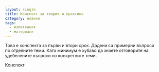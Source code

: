 ```yaml
---
layout: single
title: Конспект за теория и практика
category: новини
tags:
  - изпитвания
  - материали
---
```


Това е конспекта за първи и втори срок. Дадени са примерни въпроса по отделните теми.
Като минимум е хубаво да знаете отговорите на удебелените въпроси по конкретните теми.

[Конспект](https://docs.google.com/document/d/1didzStTyA1Gd0H7GI0LHA_4XH8Rju5fDt4IKNWYGwNQ/edit#)
